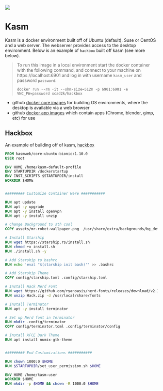 ![](https://camo.githubusercontent.com/f00bfb9e2c9bab56de7d58355da8aa19db8f451e33ea11aa7ec1a37af0433fac/68747470733a2f2f63646e322e68756273706f742e6e65742f68756266732f353835363033392f646f636b65726875622f6b61736d5f6c6f676f2e706e67)

# Kasm

Kasm is a docker environment built off of Ubuntu (default), Suse or CentOS and a web server.
The webserver provides access to the desktop environment. Below is an example of `hackbox`
built off kasm (see more below).

> To run this image in a local environment start the docker container with the following command, 
> and connect to your machine on https://localhost:6901 and log in with username `kasm_user` and password `password`.
>
> ```
> docker run --rm -it --shm-size=512m -p 6901:6901 -e VNC_PW=password xcad2k/hackbox
> ```

- github [docker core images](https://github.com/kasmtech/workspaces-core-images) for building OS environments, where the desktop is available via a web browser
- github [docker app images](https://github.com/kasmtech/workspaces-images) which contain apps (Chrome, blender, gimp, etc) for use

## Hackbox

An example of building off of kasm, [hackbox](https://github.com/ChristianLempa/hackbox/blob/main/src/Dockerfile)

```dockerfile
FROM kasmweb/core-ubuntu-bionic:1.10.0
USER root

ENV HOME /home/kasm-default-profile
ENV STARTUPDIR /dockerstartup
ENV INST_SCRIPTS $STARTUPDIR/install
WORKDIR $HOME


######### Customize Container Here ###########

RUN apt update
RUN apt -y upgrade
RUN apt -y install openvpn
RUN apt -y install unzip

# Change Background to sth cool
COPY assets/mr-robot-wallpaper.png  /usr/share/extra/backgrounds/bg_default.png

# Install Starship
RUN wget https://starship.rs/install.sh
RUN chmod +x install.sh
RUN ./install.sh -y

# Add Starship to bashrc
RUN echo 'eval "$(starship init bash)"' >> .bashrc

# Add Starship Theme
COPY config/starship.toml .config/starship.toml

# Install Hack Nerd Font
RUN wget https://github.com/ryanoasis/nerd-fonts/releases/download/v2.1.0/Hack.zip
RUN unzip Hack.zip -d /usr/local/share/fonts

# Install Terminator
RUN apt -y install terminator

# Set up Nerd font in Terminator
RUN mkdir .config/terminator
COPY config/terminator.toml .config/terminator/config

# Install XFCE Dark Theme
RUN apt install numix-gtk-theme


######### End Customizations ###########

RUN chown 1000:0 $HOME
RUN $STARTUPDIR/set_user_permission.sh $HOME

ENV HOME /home/kasm-user
WORKDIR $HOME
RUN mkdir -p $HOME && chown -R 1000:0 $HOME
```
